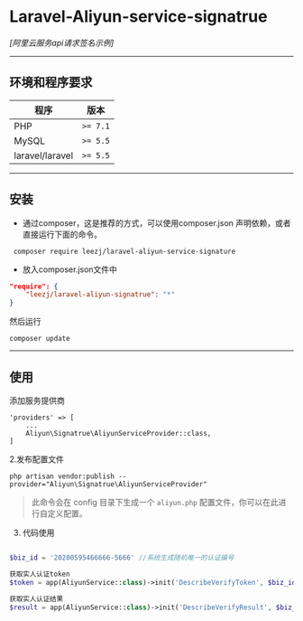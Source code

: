 
# Laravel-Aliyun-service-signatrue
*[阿里云服务api请求签名示例]*

------

## 环境和程序要求

| 程序 | 版本 |
| -------- | -------- |
| PHP| `>= 7.1` |
| MySQL| `>= 5.5` |
| laravel/laravel| `>= 5.5` |

----

## 安装
* 通过composer，这是推荐的方式，可以使用composer.json 声明依赖，或者直接运行下面的命令。

```shell
 composer require leezj/laravel-aliyun-service-signature

```
 
* 放入composer.json文件中

```json
"require": {
    "leezj/laravel-aliyun-signatrue": "*"
}
```    
 然后运行
```shell
composer update
```

----

## 使用

添加服务提供商
```
'providers' => [
    ...
    Aliyun\Signatrue\AliyunServiceProvider::class,
]
```
2.发布配置文件
```shell
php artisan vendor:publish --provider="Aliyun\Signatrue\AliyunServiceProvider"
```
> 此命令会在 config 目录下生成一个 `aliyun.php` 配置文件，你可以在此进行自定义配置。

3. 代码使用
```php

$biz_id = '20200595466666-5666' //系统生成随机唯一的认证编号

获取实人认证token
$token = app(AliyunService::class)->init('DescribeVerifyToken', $biz_id)->getRequest();

获取实人认证结果
$result = app(AliyunService::class)->init('DescribeVerifyResult', $biz_id)->getRequest()
